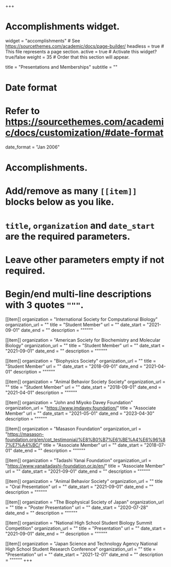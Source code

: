 +++
# Accomplishments widget.
widget = "accomplishments"  # See https://sourcethemes.com/academic/docs/page-builder/
headless = true  # This file represents a page section.
active = true  # Activate this widget? true/false
weight = 35  # Order that this section will appear.

title = "Presentations and Memberships"
subtitle = ""

# Date format
#   Refer to https://sourcethemes.com/academic/docs/customization/#date-format
date_format = "Jan 2006"

# Accomplishments.
#   Add/remove as many `[[item]]` blocks below as you like.
#   `title`, `organization` and `date_start` are the required parameters.
#   Leave other parameters empty if not required.
#   Begin/end multi-line descriptions with 3 quotes `"""`.

[[item]]
  organization = "International Society for Computational Biology"
  organization_url = ""
  title = "Student Member"
  url = ""
  date_start = "2021-09-01"
  date_end = ""
  description = """"""

[[item]]
  organization = "American Society for Biochemistry and Molecular Biology"
  organization_url = ""
  title = "Student Member"
  url = ""
  date_start = "2021-09-01"
  date_end = ""
  description = """"""

[[item]]
  organization = "Biophysics Society"
  organization_url = ""
  title = "Student Member"
  url = ""
  date_start = "2018-09-01"
  date_end = "2021-04-01"
  description = """"""

[[item]]
  organization = "Animal Behavior Society Society"
  organization_url = ""
  title = "Student Member"
  url = ""
  date_start = "2018-09-01"
  date_end = "2021-04-01"
  description = """"""
  
[[item]]
  organization = "John and Miyoko Davey Foundation"
  organization_url = "https://www.jmdavey.foundation/"
  title = "Associate Member"
  url = ""
  date_start = "2021-05-01"
  date_end = "2023-04-30"
  description = """"""

[[item]]
  organization = "Masason Foundation"
  organization_url = "https://masason-foundation.org/en/cpt_testimonial/%E8%B0%B7%E6%BE%A4%E6%96%87%E7%A4%BC/"
  title = "Associate Member"
  url = ""
  date_start = "2018-07-01"
  date_end = ""
  description = """"""

[[item]]
  organization = "Tadashi Yanai Foundation"
  organization_url = "https://www.yanaitadashi-foundation.or.jp/en/"
  title = "Associate Member"
  url = ""
  date_start = "2021-09-01"
  date_end = ""
  description = """"""

[[item]]
  organization = "Animal Behavior Society"
  organization_url = ""
  title = "Oral Presentation"
  url = ""
  date_start = "2021-09-01"
  date_end = ""
  description = """"""

[[item]]
  organization = "The Biophysical Society of Japan"
  organization_url = ""
  title = "Poster Presentation"
  url = ""
  date_start = "2020-07-28"
  date_end = ""
  description = """"""

[[item]]
  organization = "National High School Student Biology Summit Competition"
  organization_url = ""
  title = "Presentation"
  url = ""
  date_start = "2021-09-01"
  date_end = ""
  description = """"""

[[item]]
  organization = "Japan Science and Technology Agency National High School Student Research Conference"
  organization_url = ""
  title = "Presentation"
  url = ""
  date_start = "2021-12-01"
  date_end = ""
  description = """"""
+++
